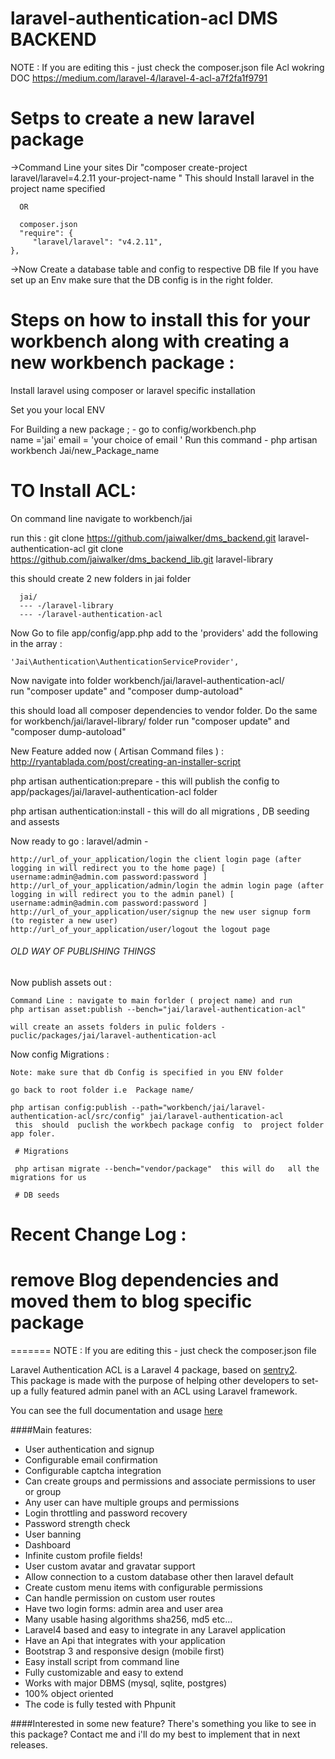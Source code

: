 laravel-authentication-acl    DMS BACKEND
==========================

NOTE : If you are editing this - just check the composer.json file
 Acl  wokring DOC https://medium.com/laravel-4/laravel-4-acl-a7f2fa1f9791
# Setps to create a new laravel  package 
   
   ->Command Line  your sites Dir  "composer create-project laravel/laravel=4.2.11 your-project-name "
      This should Install laravel  in the project name specified 

      OR 

      composer.json
      "require": {
         "laravel/laravel": "v4.2.11",
    },
  
  ->Now Create a database table   and config to respective DB  file If  you have set up  an Env make sure  that the DB config is in the right folder. 


# Steps on how to install  this for your workbench along with creating a new workbench package :

   Install laravel using  composer  or laravel specific installation

   Set you your local ENV
   
   For Building  a new package ;
    -  go  to  config/workbench.php  
        name ='jai' email = 'your choice of email '
   Run this command -   php artisan workbench Jai/new_Package_name

   # TO Install ACL:
   
   On command line navigate to workbench/jai

   run this  : git clone  https://github.com/jaiwalker/dms_backend.git laravel-authentication-acl
               git clone  https://github.com/jaiwalker/dms_backend_lib.git  laravel-library

   this should create 2 new folders in jai folder  

      jai/
      --- -/laravel-library
      --- -/laravel-authentication-acl

   Now Go to file app/config/app.php add to the 'providers'
    add the following in the array :

    'Jai\Authentication\AuthenticationServiceProvider',

  
   Now navigate into folder workbench/jai/laravel-authentication-acl/   
     run "composer update"  and "composer dump-autoload" 
           
   this should load all composer dependencies to vendor folder.
   Do the same for workbench/jai/laravel-library/ folder 
   run  "composer update"   and "composer dump-autoload" 
         
  New Feature added now ( Artisan Command  files ) : http://ryantablada.com/post/creating-an-installer-script

   php artisan authentication:prepare  - this  will publish the config to app/packages/jai/laravel-authentication-acl folder 

   php artisan authentication:install -  this will do all migrations , DB seeding and assests 

 Now   ready to go :    laravel/admin - 

    http://url_of_your_application/login the client login page (after logging in will redirect you to the home page) [ username:admin@admin.com password:password ]
    http://url_of_your_application/admin/login the admin login page (after logging in will redirect you to the admin panel) [ username:admin@admin.com password:password ]
    http://url_of_your_application/user/signup the new user signup form (to register a new user)
    http://url_of_your_application/user/logout the logout page


###### OLD WAY OF PUBLISHING THINGS ##########

   Now publish assets out :
    
    Command Line : navigate to main forlder ( project name) and run 
    php artisan asset:publish --bench="jai/laravel-authentication-acl"

    will create an assets folders in pulic folders - puclic/packages/jai/laravel-authentication-acl  

   Now config Migrations :

    Note: make sure that db Config is specified in you ENV folder
    
    go back to root folder i.e  Package name/

    php artisan config:publish --path="workbench/jai/laravel-authentication-acl/src/config" jai/laravel-authentication-acl
     this  should  puclish the workbech package config  to  project folder app foler.

     # Migrations 

     php artisan migrate --bench="vendor/package"  this will do   all the migrations for us

     # DB seeds  

    



# Recent Change Log :
 # remove Blog dependencies and moved them  to blog specific package


=======
NOTE : If you are editing this - just check the composer.json file 


Laravel Authentication ACL is a Laravel 4 package, based on <a href="https://github.com/cartalyst/sentry" target="_blank">sentry2</a>. <br/>
This package is made with the purpose of helping other developers to set-up
a fully featured admin panel with an ACL using Laravel framework.

You can see the full documentation and usage [here](docs/index.md)

####Main features:
 - User authentication and signup
 - Configurable email confirmation
 - Configurable captcha integration
 - Can create groups and permissions and associate permissions to user or group
 - Any user can have multiple groups and permissions
 - Login throttling and password recovery
 - Password strength check
 - User banning
 - Dashboard
 - Infinite custom profile fields!
 - User custom avatar and gravatar support
 - Allow connection to a custom database other then laravel default
 - Create custom menu items with configurable permissions
 - Can handle permission on custom user routes
 - Have two login forms: admin area and user area
 - Many usable hasing algorithms sha256, md5 etc...
 - Laravel4 based and easy to integrate in any Laravel application
 - Have an Api that integrates with your application
 - Bootstrap 3 and responsive design (mobile first)
 - Easy install script from command line
 - Fully customizable and easy to extend
 - Works with major DBMS (mysql, sqlite, postgres)
 - 100% object oriented
 - The code is fully tested with Phpunit

####Interested in some new feature?
There's something you like to see in this package?
Contact me and i'll do my best to implement that in next releases.